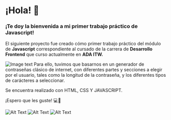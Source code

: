 # ¡Hola! 🤗
### ¡Te doy la bienvenida a mi primer trabajo práctico de Javascript!

El siguiente proyecto fue creado cómo primer trabajo práctico del módulo de **Javascript** correspondiente al cursado de
la carrera de **Desarrollo Frontend** que curso actualmente en **ADA ITW.**

![Image text](https://github.com/ValeriaMercado/GeneradorDeContrasenias-TP1-Javascript/blob/main/imagenes/versiones/version%20movil%20y%20m%C3%A1s.png)
Para ello, tuvimos que basarnos en un generador de contraseñas clásico de internet, con diferentes partes y secciones a elegir por
el usuario, tales como la longitud de la contraseña, y los diferentes tipos de carácteres a seleccionar.

Se encuentra realizado con HTML, CSS Y JAVASCRIPT.

¡Espero que les guste! 💻🧡


![Alt Text](https://cdn3.emoji.gg/emojis/5988-pixelbongocat.gif) ![Alt Text](https://cdn3.emoji.gg/emojis/5988-pixelbongocat.gif) ![Alt Text](https://cdn3.emoji.gg/emojis/5988-pixelbongocat.gif)

